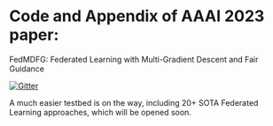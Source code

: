 # Code and Appendix of AAAI 2023 paper:

FedMDFG: Federated Learning with Multi-Gradient Descent and Fair Guidance

[![Gitter](https://badges.gitter.im/Federated-Learning-Discussion/community.svg)](https://gitter.im/Federated-Learning-Discussion/community?utm_source=badge&utm_medium=badge&utm_campaign=pr-badge)


A much easier testbed is on the way, including 20+ SOTA Federated Learning approaches, which will be opened soon.
